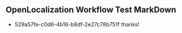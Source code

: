 ## OpenLocalization Workflow Test MarkDown
* 529a57fe-c0d6-4b16-b8df-2e27c78b751f thanks!

<!--HONumber=Sep16_HO1-->


